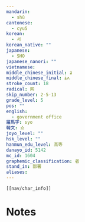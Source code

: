 ```yaml
---
mandarin:
  - shǔ
cantonese:
  - cyu5
korean:
  - 서
korean_native: ""
japanese:
  - SHO
japanese_nanori: ""
vietnamese:
middle_chinese_initial: ʑ
middle_chinese_final: ɨʌ
stroke_count: 18
radical: 网
skip_number: 2-5-13
grade_level: 5
pos: ""
english:
  - government office
羅馬字: syo
韓文: 쇼
joyo_level: ""
hsk_level: ""
hanmun_edu_level: 高等
danayo_id: 5142
mc_id: 1604
graphemic_classification: 者
stand_in: 部署
aliases:
---
```

```meta-bind-embed
[[nav/char_info]]
```

# Notes
